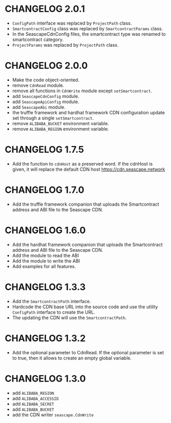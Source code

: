 # CHANGELOG 2.0.1
* `ConfigPath` interface was replaced by `ProjectPath` class.
* `SmartcontractConfig` class was replaced by `SmartcontractParams` class.
* In the SeascapeCdnConfig files, the smartcontract type was renamed to smartcontract category.
* `ProjectParams` was replaced by `ProjectPath` class.

# CHANGELOG 2.0.0
* Make the code object-oriented.
* remove `CdnRead` module.
* remove all functions in `CdnWrite` module except `setSmartcontract`.
* add `SeascapeCdnConfig` module.
* add `SeascapeApiConfig` module.
* add `SeascapeAbi` module.
* the truffle framework and hardhat framework CDN configuration update set through a single `setSmartcontract`.
* remove `ALIBABA_BUCKET` environment variable.
* remove `ALIBABA_REGION` environment variable.

# CHANGELOG 1.7.5
* Add the function to `cdnHost` as a preserved word. If the cdnHost is given, it will replace the default CDN host https://cdn.seascape.network

# CHANGELOG 1.7.0
* Add the truffle framework companion that uploads the Smartcontract address and ABI file to the Seascape CDN.

# CHANGELOG 1.6.0
* Add the hardhat framework companion that uploads the Smartcontract address and ABI file to the Seascape CDN.
* Add the module to read the ABI
* Add the module to write the ABI
* Add examples for all features.

# CHANGELOG 1.3.3
* Add the `SmartcontractPath` interface.
* Hardcode the CDN base URL into the source code and use the utility `ConfigPath` interface to create the URL.
* The updating the CDN will use the `SmartcontractPath`.

# CHANGELOG 1.3.2
* Add the optional parameter to CdnRead. If the optional parameter is set to true, then it allows to create an empty global variable.

# CHANGELOG 1.3.0
* add `ALIBABA_REGION`
* add `ALIBABA_ACCESSID`
* add `ALIBABA_SECRET`
* add `ALIBABA_BUCKET`
* add the CDN writer `seascape.CdnWrite`